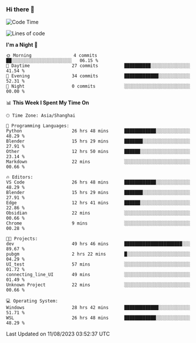 ### Hi there 👋

<!--
**GwenKaplan/GwenKaplan** is a ✨ _special_ ✨ repository because its `README.md` (this file) appears on your GitHub profile.

Here are some ideas to get you started:

- 🔭 I’m currently working on ...
- 🌱 I’m currently learning ...
- 👯 I’m looking to collaborate on ...
- 🤔 I’m looking for help with ...
- 💬 Ask me about ...
- 📫 How to reach me: ...
- 😄 Pronouns: ...
- ⚡ Fun fact: ...
-->

<!--START_SECTION:waka-->
![Code Time](http://img.shields.io/badge/Code%20Time-369%20hrs%2011%20mins-blue)

![Lines of code](https://img.shields.io/badge/From%20Hello%20World%20I%27ve%20Written-101.5%20thousand%20lines%20of%20code-blue)

**I'm a Night 🦉** 

```text
🌞 Morning                4 commits           ██░░░░░░░░░░░░░░░░░░░░░░░   06.15 % 
🌆 Daytime                27 commits          ██████████░░░░░░░░░░░░░░░   41.54 % 
🌃 Evening                34 commits          █████████████░░░░░░░░░░░░   52.31 % 
🌙 Night                  0 commits           ░░░░░░░░░░░░░░░░░░░░░░░░░   00.00 % 
```


📊 **This Week I Spent My Time On** 

```text
🕑︎ Time Zone: Asia/Shanghai

💬 Programming Languages: 
Python                   26 hrs 48 mins      ████████████░░░░░░░░░░░░░   48.29 % 
Blender                  15 hrs 29 mins      ███████░░░░░░░░░░░░░░░░░░   27.91 % 
Other                    12 hrs 50 mins      ██████░░░░░░░░░░░░░░░░░░░   23.14 % 
Markdown                 22 mins             ░░░░░░░░░░░░░░░░░░░░░░░░░   00.66 % 

🔥 Editors: 
VS Code                  26 hrs 48 mins      ████████████░░░░░░░░░░░░░   48.29 % 
Blender                  15 hrs 29 mins      ███████░░░░░░░░░░░░░░░░░░   27.91 % 
Edge                     12 hrs 41 mins      ██████░░░░░░░░░░░░░░░░░░░   22.86 % 
Obsidian                 22 mins             ░░░░░░░░░░░░░░░░░░░░░░░░░   00.66 % 
Chrome                   9 mins              ░░░░░░░░░░░░░░░░░░░░░░░░░   00.28 % 

🐱‍💻 Projects: 
dev                      49 hrs 46 mins      ██████████████████████░░░   89.67 % 
pubgm                    2 hrs 22 mins       █░░░░░░░░░░░░░░░░░░░░░░░░   04.29 % 
UI_test                  57 mins             ░░░░░░░░░░░░░░░░░░░░░░░░░   01.72 % 
connecting_line_UI       49 mins             ░░░░░░░░░░░░░░░░░░░░░░░░░   01.49 % 
Unknown Project          22 mins             ░░░░░░░░░░░░░░░░░░░░░░░░░   00.66 % 

💻 Operating System: 
Windows                  28 hrs 42 mins      █████████████░░░░░░░░░░░░   51.71 % 
WSL                      26 hrs 48 mins      ████████████░░░░░░░░░░░░░   48.29 % 
```


 Last Updated on 11/08/2023 03:52:37 UTC
<!--END_SECTION:waka-->
